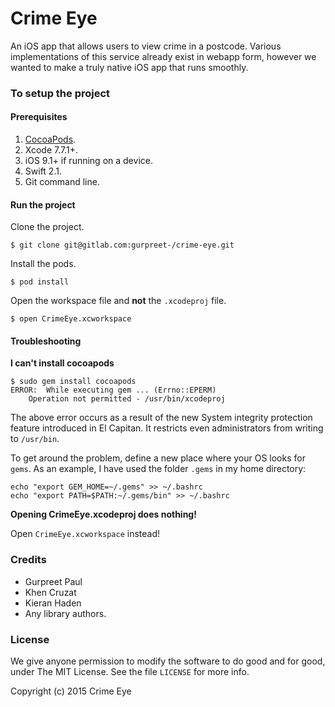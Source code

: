 Crime Eye
===================
An iOS app that allows users to view crime in a postcode. Various implementations of this service already exist in webapp form, however we wanted to make a truly native iOS app that runs smoothly.

### To setup the project

#### Prerequisites
1. [CocoaPods](https://cocoapods.org/).
2. Xcode 7.7.1+.
3. iOS 9.1+ if running on a device.
4. Swift 2.1.
5. Git command line.

#### Run the project

Clone the project.

```
$ git clone git@gitlab.com:gurpreet-/crime-eye.git
```

Install the pods.

```
$ pod install
```

Open the workspace file and **not** the `.xcodeproj` file.

```
$ open CrimeEye.xcworkspace
```

#### Troubleshooting

**I can't install cocoapods**

```
$ sudo gem install cocoapods
ERROR:  While executing gem ... (Errno::EPERM)
    Operation not permitted - /usr/bin/xcodeproj
```

The above error occurs as a result of the new System integrity protection feature introduced in El Capitan. It restricts even administrators from writing to `/usr/bin`. 

To get around the problem, define a new place where your OS looks for `gems`. As an example, I have used the folder `.gems` in my home directory:

```
echo "export GEM_HOME=~/.gems" >> ~/.bashrc
echo "export PATH=$PATH:~/.gems/bin" >> ~/.bashrc
```

**Opening CrimeEye.xcodeproj does nothing!**

Open `CrimeEye.xcworkspace` instead!

### Credits
+ Gurpreet Paul
+ Khen Cruzat
+ Kieran Haden
+ Any library authors.

### License 
We give anyone permission to modify the software to do good and for good, under The MIT License. See the file `LICENSE` for more info.

Copyright (c) 2015 Crime Eye